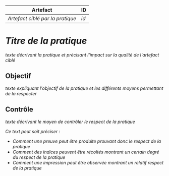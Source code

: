  Artefact | ID 
 ---- | -- 
 _Artefact ciblé par la pratique_ | _id_ 

_Titre de la pratique_
==========================

_texte décrivant la pratique et précisant l'impact sur la qualité de l'artefact ciblé_


Objectif
--------
_texte expliquant l'objectif de la pratique et les différents moyens permettant de la respecter_

Contrôle
--------

_texte décrivant le moyen de contrôler le respect de la pratique_

_Ce text peut soit préciser :_ 
* _Comment une preuve peut être produite prouvant donc le respect de la pratique_
* _Comment des indices peuvent être récoltés montrant un certain degré du respect de la pratique_
* _Comment une impression peut être observée montrant un relatif respect de la pratique_


